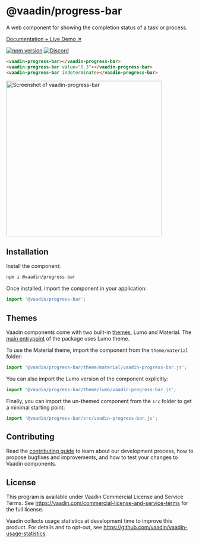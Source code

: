 # @vaadin/progress-bar

A web component for showing the completion status of a task or process.

[Documentation + Live Demo ↗](https://vaadin.com/docs/latest/components/progress-bar)

[![npm version](https://badgen.net/npm/v/@vaadin/progress-bar)](https://www.npmjs.com/package/@vaadin/progress-bar)
[![Discord](https://img.shields.io/discord/732335336448852018?label=discord)](https://discord.gg/PHmkCKC)

```html
<vaadin-progress-bar></vaadin-progress-bar>
<vaadin-progress-bar value="0.3"></vaadin-progress-bar>
<vaadin-progress-bar indeterminate></vaadin-progress-bar>
```

[<img src="https://raw.githubusercontent.com/vaadin/vaadin-progress-bar/master/screenshot.gif" width="418" alt="Screenshot of vaadin-progress-bar">](https://vaadin.com/docs/latest/components/progress-bar)

## Installation

Install the component:

```sh
npm i @vaadin/progress-bar
```

Once installed, import the component in your application:

```js
import '@vaadin/progress-bar';
```

## Themes

Vaadin components come with two built-in [themes](https://vaadin.com/docs/latest/styling), Lumo and Material.
The [main entrypoint](https://github.com/vaadin/web-components/blob/master/packages/progress-bar/vaadin-progress-bar.js) of the package uses Lumo theme.

To use the Material theme, import the component from the `theme/material` folder:

```js
import '@vaadin/progress-bar/theme/material/vaadin-progress-bar.js';
```

You can also import the Lumo version of the component explicitly:

```js
import '@vaadin/progress-bar/theme/lumo/vaadin-progress-bar.js';
```

Finally, you can import the un-themed component from the `src` folder to get a minimal starting point:

```js
import '@vaadin/progress-bar/src/vaadin-progress-bar.js';
```

## Contributing

Read the [contributing guide](https://vaadin.com/docs/latest/contributing/overview) to learn about our development process, how to propose bugfixes and improvements, and how to test your changes to Vaadin components.

## License

This program is available under Vaadin Commercial License and Service Terms.
See https://vaadin.com/commercial-license-and-service-terms for the full
license.

Vaadin collects usage statistics at development time to improve this product.
For details and to opt-out, see https://github.com/vaadin/vaadin-usage-statistics.
